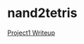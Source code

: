 # nand2tetris

[Project1 Writeup](https://github.com/hanxiaomax/nand2tetris/blob/main/01/%E4%BD%BF%E7%94%A8%20HDL%20%E5%AE%9E%E7%8E%B0%E5%9F%BA%E6%9C%AC%E9%80%BB%E8%BE%91%E9%97%A8%E7%94%B5%E8%B7%AF.md)
